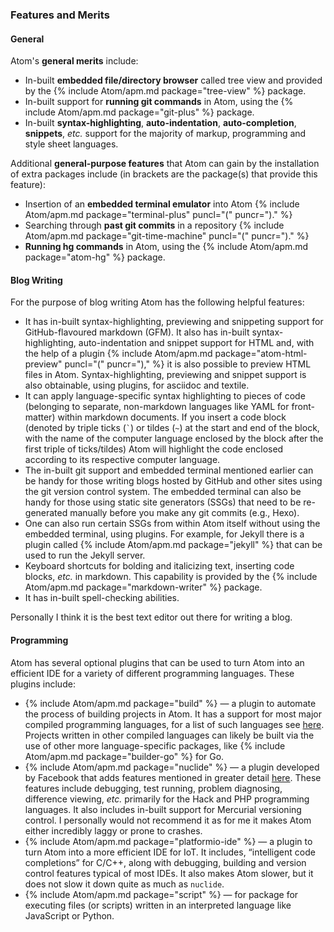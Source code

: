### Features and Merits

#### General
Atom's **general merits** include:

* In-built **embedded file/directory browser** called tree view and provided by the {% include Atom/apm.md package="tree-view" %} package.
* In-built support for **running git commands** in Atom, using the {% include Atom/apm.md package="git-plus" %} package.
* In-built **syntax-highlighting**, **auto-indentation**, **auto-completion**, **snippets**, *etc.* support for the majority of markup, programming and style sheet languages.

Additional **general-purpose features** that Atom can gain by the installation of extra packages include (in brackets are the package(s) that provide this feature):

* Insertion of an **embedded terminal emulator** into Atom {% include Atom/apm.md package="terminal-plus" puncl="(" puncr=")." %}
* Searching through **past git commits** in a repository {% include Atom/apm.md package="git-time-machine" puncl="(" puncr=")." %}
* **Running hg commands** in Atom, using the {% include Atom/apm.md package="atom-hg" %} package.

#### Blog Writing
For the purpose of blog writing Atom has the following helpful features:

* It has in-built syntax-highlighting, previewing and snippeting support for GitHub-flavoured markdown (GFM). It also has in-built syntax-highlighting, auto-indentation and snippet support for HTML and, with the help of a plugin {% include Atom/apm.md package="atom-html-preview" puncl="(" puncr=")," %} it is also possible to preview HTML files in Atom. Syntax-highlighting, previewing and snippet support is also obtainable, using plugins, for asciidoc and textile.
* It can apply language-specific syntax highlighting to pieces of code (belonging to separate, non-markdown languages like YAML for front-matter) within markdown documents. If you insert a code block (denoted by triple ticks (<code>&#96;</code>) or tildes (`~`) at the start and end of the block, with the name of the computer language enclosed by the block after the first triple of ticks/tildes) Atom will highlight the code enclosed according to its respective computer language.
* The in-built git support and embedded terminal mentioned earlier can be handy for those writing blogs hosted by GitHub and other sites using the git version control system. The embedded terminal can also be handy for those using static site generators (SSGs) that need to be re-generated manually before you make any git commits (e.g., Hexo).
* One can also run certain SSGs from within Atom itself without using the embedded terminal, using plugins. For example, for Jekyll there is a plugin called {% include Atom/apm.md package="jekyll" %} that can be used to run the Jekyll server.
* Keyboard shortcuts for bolding and italicizing text, inserting code blocks, *etc.* in markdown. This capability is provided by the {% include Atom/apm.md package="markdown-writer" %} package.
* It has in-built spell-checking abilities.

Personally I think it is the best text editor out there for writing a blog. 

#### Programming
Atom has several optional plugins that can be used to turn Atom into an efficient IDE for a variety of different programming languages. These plugins include:

* {% include Atom/apm.md package="build" %} &mdash; a plugin to automate the process of building projects in Atom. It has a support for most major compiled  programming languages, for a list of such languages see [here](https://atombuild.github.io/). Projects written in other compiled languages can likely be built via the use of other more language-specific packages, like {% include Atom/apm.md package="builder-go" %} for Go.
* {% include Atom/apm.md package="nuclide" %} &mdash; a plugin developed by Facebook that adds features mentioned in greater detail [here](http://nuclide.io/docs/quick-start/getting-started/). These features include debugging, test running, problem diagnosing, difference viewing,
*etc.* primarily for the Hack and PHP programming languages. It also includes in-built support for Mercurial versioning control. I personally would not recommend it as for me it makes Atom either incredibly laggy or prone to crashes.
* {% include Atom/apm.md package="platformio-ide" %} &mdash; a plugin to turn Atom into a more efficient IDE for IoT. It includes, &ldquo;intelligent code completions&rdquo; for C/C++, along with debugging, building and version control features typical of most IDEs. It also makes Atom slower, but it does not slow it down quite as much as `nuclide`.
* {% include Atom/apm.md package="script" %} &mdash; for package for executing files (or scripts) written in an interpreted language like JavaScript or Python.
